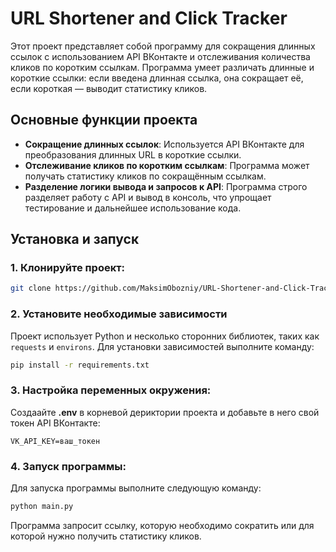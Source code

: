 # URL Shortener and Click Tracker

Этот проект представляет собой программу для сокращения длинных ссылок с использованием API ВКонтакте и отслеживания количества кликов по коротким ссылкам. Программа умеет различать длинные и короткие ссылки: если введена длинная ссылка, она сокращает её, если короткая — выводит статистику кликов.

## Основные функции проекта

- **Сокращение длинных ссылок**: Используется API ВКонтакте для преобразования длинных URL в короткие ссылки.
- **Отслеживание кликов по коротким ссылкам**: Программа может получать статистику кликов по сокращённым ссылкам.
- **Разделение логики вывода и запросов к API**: Программа строго разделяет работу с API и вывод в консоль, что упрощает тестирование и дальнейшее использование кода.

## Установка и запуск

### 1. Клонируйте проект:

```bash
git clone https://github.com/MaksimObozniy/URL-Shortener-and-Click-Tracker.git
```

### 2. Установите необходимые зависимости

Проект использует Python и несколько сторонних библиотек, таких как `requests` и `environs`. Для установки зависимостей выполните команду:

```bash
pip install -r requirements.txt
```

### 3. Настройка переменных окружения:

Создаайте **.env** в корневой дериктории проекта и добавьте в него свой токен API ВКонтакте:

```.env
VK_API_KEY=ваш_токен
```

### 4. Запуск программы:
Для запуска программы выполните следующую команду:

```bash
python main.py
```

Программа запросит ссылку, которую необходимо сократить или для которой нужно получить статистику кликов.
